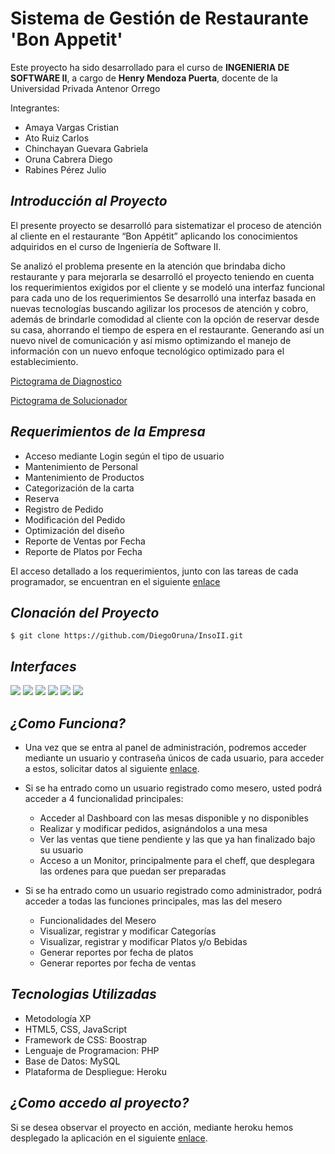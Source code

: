 Sistema de Gestión de Restaurante 'Bon Appetit'
==========

Este proyecto ha sido desarrollado para el curso de **INGENIERIA DE SOFTWARE II**, a cargo de **Henry Mendoza Puerta**, docente de la Universidad Privada Antenor Orrego

Integrantes:
+ Amaya Vargas Cristian
+ Ato Ruiz Carlos
+ Chinchayan Guevara Gabriela
+ Oruna Cabrera Diego
+ Rabines Pérez Julio

***Introducción al Proyecto***
--------------------
El presente proyecto se desarrolló para sistematizar el proceso de atención al cliente en el restaurante “Bon Appétit” 
aplicando los conocimientos adquiridos en el curso de Ingeniería de Software II.

Se analizó el problema presente en la atención que brindaba dicho restaurante y para mejorarla se desarrolló el proyecto teniendo en cuenta los requerimientos exigidos por el cliente y se modeló una interfaz funcional para cada uno de los requerimientos
Se desarrolló una interfaz basada en nuevas tecnologías buscando agilizar los procesos de atención y cobro, además de brindarle comodidad al cliente con la opción de reservar desde su casa, ahorrando el tiempo de espera en el restaurante.
Generando así un nuevo nivel de comunicación y así mismo optimizando el manejo de información con un nuevo enfoque tecnológico optimizado para el establecimiento.

[Pictograma de Diagnostico](https://rawgit.com/DiegoOruna/InsoII/master/IR/picto.png)


[Pictograma de Solucionador](https://rawgit.com/DiegoOruna/InsoII/master/IR/picto2.png)



***Requerimientos de la Empresa***
--------------------

+ Acceso mediante Login según el tipo de usuario
+ Mantenimiento de Personal
+ Mantenimiento de Productos
+ Categorización de la carta
+ Reserva
+ Registro de Pedido
+ Modificación del Pedido
+ Optimización del diseño
+ Reporte de Ventas por Fecha
+ Reporte de Platos por Fecha

El acceso detallado a los requerimientos, junto con las tareas de cada programador, se encuentran en el siguiente [enlace](https://1drv.ms/b/s!AvVTER7F8abOiCjTYmvUzrQ-n3Xo)

***Clonación del Proyecto***
--------------------
 
`$ git clone https://github.com/DiegoOruna/InsoII.git`

***Interfaces***
--------------------

<img src='https://rawgit.com/DiegoOruna/InsoII/master/IR/1.jpg' />


<img src='https://rawgit.com/DiegoOruna/InsoII/master/IR/2.jpg' />


<img src='https://rawgit.com/DiegoOruna/InsoII/master/IR/3.jpg' />


<img src='https://rawgit.com/DiegoOruna/InsoII/master/IR/4.jpg' />


<img src='https://rawgit.com/DiegoOruna/InsoII/master/IR/5.jpg' />


<img src='https://rawgit.com/DiegoOruna/InsoII/master/IR/6.jpg' />


***¿Como Funciona?***
--------------------

- Una vez que se entra al panel de administración, podremos acceder mediante un usuario y contraseña únicos de cada usuario, para acceder a estos, solicitar datos al siguiente [enlace](https://www.facebook.com/diego.oruna).
- Si se ha entrado como un usuario registrado como mesero, usted podrá acceder a 4 funcionalidad principales:
  + Acceder al Dashboard con las mesas disponible y no disponibles
  + Realizar y modificar pedidos, asignándolos a una mesa
  + Ver las ventas que tiene pendiente y las que ya han finalizado bajo su usuario
  + Acceso a un Monitor, principalmente para el cheff, que desplegara las ordenes para que puedan ser preparadas
  
- Si se ha entrado como un usuario registrado como administrador, podrá acceder a todas las funciones principales,  mas las del mesero
  + Funcionalidades del Mesero
  + Visualizar, registrar y modificar Categorías
  + Visualizar, registrar y modificar Platos y/o Bebidas
  + Generar reportes por fecha de platos
  + Generar reportes por fecha de ventas
  
***Tecnologias Utilizadas***
--------------------

  + Metodología XP
  + HTML5, CSS, JavaScript
  + Framework de CSS: Boostrap
  + Lenguaje de Programacion: PHP
  + Base de Datos: MySQL
  + Plataforma de Despliegue: Heroku
  
***¿Como accedo al proyecto?***
--------------------

Si se desea observar el proyecto en acción, mediante heroku hemos desplegado la aplicación en el siguiente [enlace](https://inso2.herokuapp.com).
